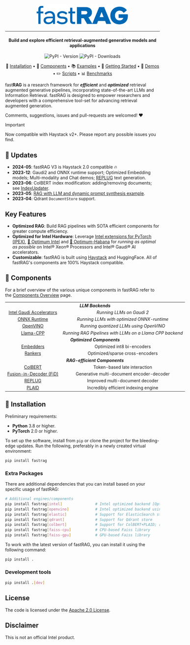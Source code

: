 <div align="center">
    <img src="assets/fastrag_header.png" width="300"/>

---

<h4 align="center">
    <p>Build and explore efficient retrieval-augmented generative models and applications</p>
</h4>

![PyPI - Version](https://img.shields.io/pypi/v/fastrag)
![PyPI - Downloads](https://img.shields.io/pypi/dm/fastrag)

:round_pushpin: <a href="#round_pushpin-installation">Installation</a> • :rocket: <a href="components.md">Components</a> • :books: <a href="examples.md">Examples</a> • :red_car: <a href="getting_started.md">Getting Started</a> • :pill: <a href="Demo.md">Demos</a> • :pencil2: <a href="scripts/README.md">Scripts</a> • :bar_chart: <a href="benchmarks/README.md">Benchmarks</a>

</div>

fast**RAG** is a research framework for ***efficient*** and ***optimized*** retrieval augmented generative pipelines,
incorporating state-of-the-art LLMs and Information Retrieval. fastRAG is designed to empower researchers and developers
with a comprehensive tool-set for advancing retrieval augmented generation.

Comments, suggestions, issues and pull-requests are welcomed! :heart:

> [!IMPORTANT]
> Now compatible with Haystack v2+. Please report any possible issues you find.

## :mega: Updates

- **2024-05**: fastRAG V3 is Haystack 2.0 compatible :fire:
- **2023-12**: Gaudi2 and ONNX runtime support; Optimized Embedding models; Multi-modality and Chat demos; [REPLUG](https://arxiv.org/abs/2301.12652) text generation.
- **2023-06**: ColBERT index modification: adding/removing documents; see [IndexUpdater](libs/colbert/colbert/index_updater.py).
- **2023-05**: [RAG with LLM and dynamic prompt synthesis example](examples/rag-prompt-hf.ipynb).
- **2023-04**: Qdrant `DocumentStore` support.

## Key Features

- **Optimized RAG**: Build RAG pipelines with SOTA efficient components for greater compute efficiency.
- **Optimized for Intel Hardware**: Leverage [Intel extensions for PyTorch (IPEX)](https://github.com/intel/intel-extension-for-pytorch), [🤗 Optimum Intel](https://github.com/huggingface/optimum-intel) and [🤗 Optimum-Habana](https://github.com/huggingface/optimum-habana) for *running as optimal as possible* on Intel® Xeon® Processors and Intel® Gaudi® AI accelerators.
- **Customizable**: fastRAG is built using [Haystack](https://github.com/deepset-ai/haystack) and HuggingFace. All of fastRAG's components are 100% Haystack compatible.

## :rocket: Components

For a brief overview of the various unique components in fastRAG refer to the [Components Overview](components.md) page.

<div class="tg-wrap" align="center">
<table style="undefined;table-layout: fixed; width: 600px; text-align: center;">
<colgroup>
<!-- <col style="width: 229px"> -->
<!-- <col style="width: 238px"> -->
</colgroup>
<tbody>
  <tr>
    <td colspan="2"><strong><em>LLM Backends</em></td>
  </tr>
  <tr>
    <td><a href="components.md#fastrag-running-llms-with-habana-gaudi-(dl1)-and-gaudi-2">Intel Gaudi Accelerators</a></td>
    <td><em>Running LLMs on Gaudi 2</td>
  </tr>
  <tr>
    <td><a href="components.md#fastrag-running-llms-with-onnx-runtime">ONNX Runtime</a></td>
    <td><em>Running LLMs with optimized ONNX-runtime</td>
  </tr>
  <tr>
    <td><a href="components.md#fastrag-running-quantized-llms-using-openvino">OpenVINO</a></td>
    <td><em>Running quantized LLMs using OpenVINO</td>
  </tr>
  <tr>
    <td><a href="components.md#fastrag-running-rag-pipelines-with-llms-on-a-llama-cpp-backend">Llama-CPP</a></td>
    <td><em>Running RAG Pipelines with LLMs on a Llama CPP backend</td>
  </tr>
  <tr>
    <td colspan="2"><strong><em>Optimized Components</em></td>
  </tr>
  <tr>
    <td><a href="scripts/optimizations/embedders/README.md">Embedders</a></td>
    <td>Optimized int8 bi-encoders</td>
  </tr>
  <tr>
    <td><a href="scripts/optimizations/reranker_quantization/quantization.md">Rankers</a></td>
    <td>Optimized/sparse cross-encoders</td>
  </tr>
  <tr>
    <td colspan="2"><strong><em>RAG-efficient Components</em></td>
  </tr>
  <tr>
    <td><a href="components.md#ColBERT-v2-with-PLAID-Engine">ColBERT</a></td>
    <td>Token-based late interaction</td>
  </tr>
  <tr>
    <td><a href="components.md#Fusion-In-Decoder">Fusion-in-Decoder (FiD)</a></td>
    <td>Generative multi-document encoder-decoder</td>
  </tr>
  <tr>
    <td><a href="components.md#REPLUG">REPLUG</a></td>
    <td>Improved multi-document decoder</td>
  </tr>
  <tr>
    <td><a href="components.md#ColBERT-v2-with-PLAID-Engine">PLAID</a></td>
    <td>Incredibly efficient indexing engine</td>
  </tr>
</tbody>
</table></div>

## :round_pushpin: Installation

Preliminary requirements:

- **Python** 3.8 or higher.
- **PyTorch** 2.0 or higher.

To set up the software, install from `pip` or clone the project for the bleeding-edge updates. Run the following, preferably in a newly created virtual environment:

```bash
pip install fastrag
```

### Extra Packages

There are additional dependencies that you can install based on your specific usage of fastRAG:

```bash
# Additional engines/components
pip install fastrag[intel]               # Intel optimized backend [Optimum-intel, IPEX]
pip install fastrag[openvino]            # Intel optimized backend using OpenVINO
pip install fastrag[elastic]             # Support for ElasticSearch store
pip install fastrag[qdrant]              # Support for Qdrant store
pip install fastrag[colbert]             # Support for ColBERT+PLAID; requires FAISS
pip install fastrag[faiss-cpu]           # CPU-based Faiss library
pip install fastrag[faiss-gpu]           # GPU-based Faiss library
```

To work with the latest version of fastRAG, you can install it using the following command:

```bash
pip install .
```

### Development tools

```bash
pip install .[dev]
```

## License

The code is licensed under the [Apache 2.0 License](LICENSE).

## Disclaimer

This is not an official Intel product.
